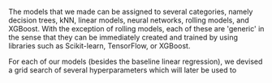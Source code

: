 The models that we made can be assigned to several categories, namely decision trees, kNN, linear models, neural networks, rolling models, and XGBoost. With the exception of rolling models, each of these are 'generic' in the sense that they can be immediately created and trained by using libraries such as Scikit-learn, TensorFlow, or XGBoost.

For each of our models (besides the baseline linear regression), we devised a grid search of several hyperparameters which will later be used to 
